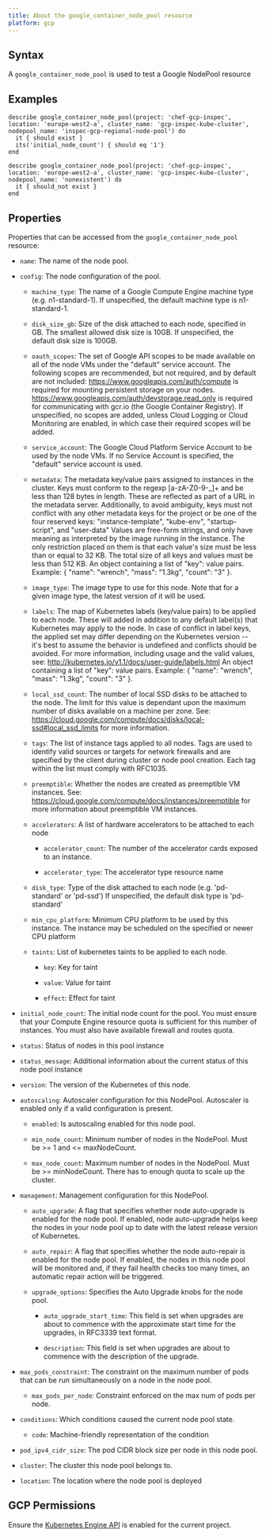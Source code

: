 ```yaml
---
title: About the google_container_node_pool resource
platform: gcp
---
```


## Syntax
A `google_container_node_pool` is used to test a Google NodePool resource

## Examples
```
describe google_container_node_pool(project: 'chef-gcp-inspec', location: 'europe-west2-a', cluster_name: 'gcp-inspec-kube-cluster', nodepool_name: 'inspec-gcp-regional-node-pool') do
  it { should exist }
  its('initial_node_count') { should eq '1'}
end

describe google_container_node_pool(project: 'chef-gcp-inspec', location: 'europe-west2-a', cluster_name: 'gcp-inspec-kube-cluster', nodepool_name: 'nonexistent') do
  it { should_not exist }
end
```

## Properties
Properties that can be accessed from the `google_container_node_pool` resource:


  * `name`: The name of the node pool.

  * `config`: The node configuration of the pool.

    * `machine_type`: The name of a Google Compute Engine machine type (e.g. n1-standard-1).  If unspecified, the default machine type is n1-standard-1.

    * `disk_size_gb`: Size of the disk attached to each node, specified in GB. The smallest allowed disk size is 10GB. If unspecified, the default disk size is 100GB.

    * `oauth_scopes`: The set of Google API scopes to be made available on all of the node VMs under the "default" service account.  The following scopes are recommended, but not required, and by default are not included:  https://www.googleapis.com/auth/compute is required for mounting persistent storage on your nodes. https://www.googleapis.com/auth/devstorage.read_only is required for communicating with gcr.io (the Google Container Registry).  If unspecified, no scopes are added, unless Cloud Logging or Cloud Monitoring are enabled, in which case their required scopes will be added.

    * `service_account`: The Google Cloud Platform Service Account to be used by the node VMs.  If no Service Account is specified, the "default" service account is used.

    * `metadata`: The metadata key/value pairs assigned to instances in the cluster.  Keys must conform to the regexp [a-zA-Z0-9-_]+ and be less than 128 bytes in length. These are reflected as part of a URL in the metadata server. Additionally, to avoid ambiguity, keys must not conflict with any other metadata keys for the project or be one of the four reserved keys: "instance-template", "kube-env", "startup-script", and "user-data"  Values are free-form strings, and only have meaning as interpreted by the image running in the instance. The only restriction placed on them is that each value's size must be less than or equal to 32 KB.  The total size of all keys and values must be less than 512 KB.  An object containing a list of "key": value pairs. Example: { "name": "wrench", "mass": "1.3kg", "count": "3" }.

    * `image_type`: The image type to use for this node.  Note that for a given image type, the latest version of it will be used.

    * `labels`: The map of Kubernetes labels (key/value pairs) to be applied to each node. These will added in addition to any default label(s) that Kubernetes may apply to the node. In case of conflict in label keys, the applied set may differ depending on the Kubernetes version -- it's best to assume the behavior is undefined and conflicts should be avoided. For more information, including usage and the valid values, see:   http://kubernetes.io/v1.1/docs/user-guide/labels.html  An object containing a list of "key": value pairs. Example: { "name": "wrench", "mass": "1.3kg", "count": "3" }.

    * `local_ssd_count`: The number of local SSD disks to be attached to the node.  The limit for this value is dependant upon the maximum number of disks available on a machine per zone. See:  https://cloud.google.com/compute/docs/disks/local-ssd#local_ssd_limits  for more information.

    * `tags`: The list of instance tags applied to all nodes. Tags are used to identify valid sources or targets for network firewalls and are specified by the client during cluster or node pool creation. Each tag within the list must comply with RFC1035.

    * `preemptible`: Whether the nodes are created as preemptible VM instances. See: https://cloud.google.com/compute/docs/instances/preemptible for more information about preemptible VM instances.

    * `accelerators`: A list of hardware accelerators to be attached to each node

      * `accelerator_count`: The number of the accelerator cards exposed to an instance.

      * `accelerator_type`: The accelerator type resource name

    * `disk_type`: Type of the disk attached to each node (e.g. 'pd-standard' or 'pd-ssd')  If unspecified, the default disk type is 'pd-standard'

    * `min_cpu_platform`: Minimum CPU platform to be used by this instance. The instance may be scheduled on the specified or newer CPU platform

    * `taints`: List of kubernetes taints to be applied to each node.

      * `key`: Key for taint

      * `value`: Value for taint

      * `effect`: Effect for taint

  * `initial_node_count`: The initial node count for the pool. You must ensure that your Compute Engine resource quota is sufficient for this number of instances. You must also have available firewall and routes quota.

  * `status`: Status of nodes in this pool instance

  * `status_message`: Additional information about the current status of this node pool instance

  * `version`: The version of the Kubernetes of this node.

  * `autoscaling`: Autoscaler configuration for this NodePool. Autoscaler is enabled only if a valid configuration is present.

    * `enabled`: Is autoscaling enabled for this node pool.

    * `min_node_count`: Minimum number of nodes in the NodePool. Must be >= 1 and <= maxNodeCount.

    * `max_node_count`: Maximum number of nodes in the NodePool. Must be >= minNodeCount. There has to enough quota to scale up the cluster.

  * `management`: Management configuration for this NodePool.

    * `auto_upgrade`: A flag that specifies whether node auto-upgrade is enabled for the node pool. If enabled, node auto-upgrade helps keep the nodes in your node pool up to date with the latest release version of Kubernetes.

    * `auto_repair`: A flag that specifies whether the node auto-repair is enabled for the node pool. If enabled, the nodes in this node pool will be monitored and, if they fail health checks too many times, an automatic repair action will be triggered.

    * `upgrade_options`: Specifies the Auto Upgrade knobs for the node pool.

      * `auto_upgrade_start_time`: This field is set when upgrades are about to commence with the approximate start time for the upgrades, in RFC3339 text format.

      * `description`: This field is set when upgrades are about to commence with the description of the upgrade.

  * `max_pods_constraint`: The constraint on the maximum number of pods that can be run simultaneously on a node in the node pool.

    * `max_pods_per_node`: Constraint enforced on the max num of pods per node.

  * `conditions`: Which conditions caused the current node pool state.

    * `code`: Machine-friendly representation of the condition

  * `pod_ipv4_cidr_size`: The pod CIDR block size per node in this node pool.

  * `cluster`: The cluster this node pool belongs to.

  * `location`: The location where the node pool is deployed


## GCP Permissions

Ensure the [Kubernetes Engine API](https://console.cloud.google.com/apis/library/container.googleapis.com/) is enabled for the current project.
